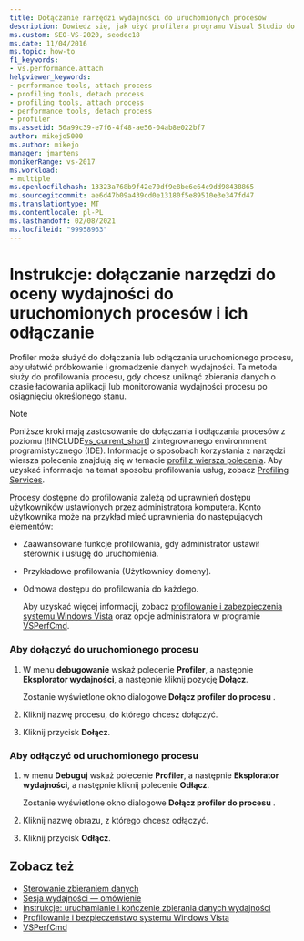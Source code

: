 ```yaml
---
title: Dołączanie narzędzi wydajności do uruchomionych procesów
description: Dowiedz się, jak użyć profilera programu Visual Studio do dołączenia do uruchomionego procesu lub odłączenia go, aby ułatwić pobieranie próbek i gromadzenie danych o wydajności.
ms.custom: SEO-VS-2020, seodec18
ms.date: 11/04/2016
ms.topic: how-to
f1_keywords:
- vs.performance.attach
helpviewer_keywords:
- performance tools, attach process
- profiling tools, detach process
- profiling tools, attach process
- performance tools, detach process
- profiler
ms.assetid: 56a99c39-e7f6-4f48-ae56-04ab8e022bf7
author: mikejo5000
ms.author: mikejo
manager: jmartens
monikerRange: vs-2017
ms.workload:
- multiple
ms.openlocfilehash: 13323a768b9f42e70df9e8be6e64c9dd98438865
ms.sourcegitcommit: ae6d47b09a439cd0e13180f5e89510e3e347fd47
ms.translationtype: MT
ms.contentlocale: pl-PL
ms.lasthandoff: 02/08/2021
ms.locfileid: "99958963"
---
```

# <a name="how-to-attach-and-detach-performance-tools-to-running-processes"></a>Instrukcje: dołączanie narzędzi do oceny wydajności do uruchomionych procesów i ich odłączanie
Profiler może służyć do dołączania lub odłączania uruchomionego procesu, aby ułatwić próbkowanie i gromadzenie danych wydajności. Ta metoda służy do profilowania procesu, gdy chcesz uniknąć zbierania danych o czasie ładowania aplikacji lub monitorowania wydajności procesu po osiągnięciu określonego stanu.

> [!NOTE]
> Poniższe kroki mają zastosowanie do dołączania i odłączania procesów z poziomu [!INCLUDE[vs_current_short](../code-quality/includes/vs_current_short_md.md)] zintegrowanego environmnent programistycznego (IDE). Informacje o sposobach korzystania z narzędzi wiersza polecenia znajdują się w temacie [profil z wiersza polecenia](../profiling/using-the-profiling-tools-from-the-command-line.md). Aby uzyskać informacje na temat sposobu profilowania usług, zobacz [Profiling Services](../profiling/command-line-profiling-of-services.md).

 Procesy dostępne do profilowania zależą od uprawnień dostępu użytkowników ustawionych przez administratora komputera. Konto użytkownika może na przykład mieć uprawnienia do następujących elementów:

- Zaawansowane funkcje profilowania, gdy administrator ustawił sterownik i usługę do uruchomienia.

- Przykładowe profilowania (Użytkownicy domeny).

- Odmowa dostępu do profilowania do każdego.

  Aby uzyskać więcej informacji, zobacz [profilowanie i zabezpieczenia systemu Windows Vista](../profiling/profiling-and-windows-vista-security.md) oraz opcje administratora w programie [VSPerfCmd](../profiling/vsperfcmd.md).

### <a name="to-attach-to-a-running-process"></a>Aby dołączyć do uruchomionego procesu

1. W menu **debugowanie** wskaż polecenie **Profiler**, a następnie **Eksplorator wydajności**, a następnie kliknij pozycję **Dołącz**.

     Zostanie wyświetlone okno dialogowe **Dołącz profiler do procesu** .

2. Kliknij nazwę procesu, do którego chcesz dołączyć.

3. Kliknij przycisk **Dołącz**.

### <a name="to-detach-from-a-running-process"></a>Aby odłączyć od uruchomionego procesu

1. w menu **Debuguj** wskaż polecenie **Profiler**, a następnie **Eksplorator wydajności**, a następnie kliknij polecenie **Odłącz**.

     Zostanie wyświetlone okno dialogowe **Dołącz profiler do procesu** .

2. Kliknij nazwę obrazu, z którego chcesz odłączyć.

3. Kliknij przycisk **Odłącz**.

## <a name="see-also"></a>Zobacz też
- [Sterowanie zbieraniem danych](../profiling/controlling-data-collection.md)
- [Sesja wydajności — omówienie](../profiling/performance-session-overview.md)
- [Instrukcje: uruchamianie i kończenie zbierania danych wydajności](../profiling/how-to-start-and-end-performance-data-collection.md)
- [Profilowanie i bezpieczeństwo systemu Windows Vista](../profiling/profiling-and-windows-vista-security.md)
- [VSPerfCmd](../profiling/vsperfcmd.md)
